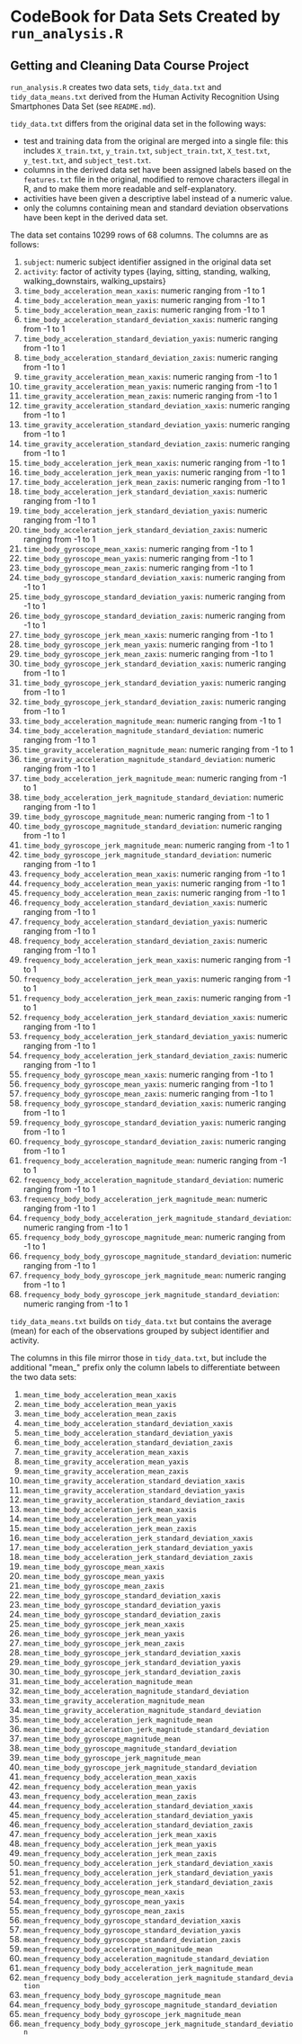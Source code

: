 CodeBook for Data Sets Created by `run_analysis.R`
==================================================
Getting and Cleaning Data Course Project
----------------------------------------

`run_analysis.R` creates two data sets, `tidy_data.txt` and 
`tidy_data_means.txt` derived from the Human Activity Recognition Using 
Smartphones Data Set (see `README.md`).

`tidy_data.txt` differs from the original data set in the following ways:
 - test and training data from the original are merged into a single file: this
 includes `X_train.txt`, `y_train.txt`, `subject_train.txt`, `X_test.txt`, 
 `y_test.txt`, and `subject_test.txt`.
 - columns in the derived data set have been assigned labels based on the 
 `features.txt` file in the original, modified to remove characters illegal in R,
  and to make them more readable and self-explanatory.
 - activities have been given a descriptive label instead of a numeric value.
 - only the columns containing mean and standard deviation observations have
 been kept in the derived data set.

The data set contains 10299 rows of 68 columns. The columns are as follows:

 1. `subject`: numeric subject identifier assigned in the original data set
 1. `activity`: factor of activity types {laying, sitting, standing, walking, walking_downstairs, walking_upstairs}
 1. `time_body_acceleration_mean_xaxis`: numeric ranging from -1 to 1
 1. `time_body_acceleration_mean_yaxis`: numeric ranging from -1 to 1
 1. `time_body_acceleration_mean_zaxis`: numeric ranging from -1 to 1
 1. `time_body_acceleration_standard_deviation_xaxis`: numeric ranging from -1 to 1
 1. `time_body_acceleration_standard_deviation_yaxis`: numeric ranging from -1 to 1
 1. `time_body_acceleration_standard_deviation_zaxis`: numeric ranging from -1 to 1
 1. `time_gravity_acceleration_mean_xaxis`: numeric ranging from -1 to 1
 1. `time_gravity_acceleration_mean_yaxis`: numeric ranging from -1 to 1
 1. `time_gravity_acceleration_mean_zaxis`: numeric ranging from -1 to 1
 1. `time_gravity_acceleration_standard_deviation_xaxis`: numeric ranging from -1 to 1
 1. `time_gravity_acceleration_standard_deviation_yaxis`: numeric ranging from -1 to 1
 1. `time_gravity_acceleration_standard_deviation_zaxis`: numeric ranging from -1 to 1
 1. `time_body_acceleration_jerk_mean_xaxis`: numeric ranging from -1 to 1
 1. `time_body_acceleration_jerk_mean_yaxis`: numeric ranging from -1 to 1
 1. `time_body_acceleration_jerk_mean_zaxis`: numeric ranging from -1 to 1
 1. `time_body_acceleration_jerk_standard_deviation_xaxis`: numeric ranging from -1 to 1
 1. `time_body_acceleration_jerk_standard_deviation_yaxis`: numeric ranging from -1 to 1
 1. `time_body_acceleration_jerk_standard_deviation_zaxis`: numeric ranging from -1 to 1
 1. `time_body_gyroscope_mean_xaxis`: numeric ranging from -1 to 1
 1. `time_body_gyroscope_mean_yaxis`: numeric ranging from -1 to 1
 1. `time_body_gyroscope_mean_zaxis`: numeric ranging from -1 to 1
 1. `time_body_gyroscope_standard_deviation_xaxis`: numeric ranging from -1 to 1
 1. `time_body_gyroscope_standard_deviation_yaxis`: numeric ranging from -1 to 1
 1. `time_body_gyroscope_standard_deviation_zaxis`: numeric ranging from -1 to 1
 1. `time_body_gyroscope_jerk_mean_xaxis`: numeric ranging from -1 to 1
 1. `time_body_gyroscope_jerk_mean_yaxis`: numeric ranging from -1 to 1
 1. `time_body_gyroscope_jerk_mean_zaxis`: numeric ranging from -1 to 1
 1. `time_body_gyroscope_jerk_standard_deviation_xaxis`: numeric ranging from -1 to 1
 1. `time_body_gyroscope_jerk_standard_deviation_yaxis`: numeric ranging from -1 to 1
 1. `time_body_gyroscope_jerk_standard_deviation_zaxis`: numeric ranging from -1 to 1
 1. `time_body_acceleration_magnitude_mean`: numeric ranging from -1 to 1
 1. `time_body_acceleration_magnitude_standard_deviation`: numeric ranging from -1 to 1
 1. `time_gravity_acceleration_magnitude_mean`: numeric ranging from -1 to 1
 1. `time_gravity_acceleration_magnitude_standard_deviation`: numeric ranging from -1 to 1
 1. `time_body_acceleration_jerk_magnitude_mean`: numeric ranging from -1 to 1
 1. `time_body_acceleration_jerk_magnitude_standard_deviation`: numeric ranging from -1 to 1
 1. `time_body_gyroscope_magnitude_mean`: numeric ranging from -1 to 1
 1. `time_body_gyroscope_magnitude_standard_deviation`: numeric ranging from -1 to 1
 1. `time_body_gyroscope_jerk_magnitude_mean`: numeric ranging from -1 to 1
 1. `time_body_gyroscope_jerk_magnitude_standard_deviation`: numeric ranging from -1 to 1
 1. `frequency_body_acceleration_mean_xaxis`: numeric ranging from -1 to 1
 1. `frequency_body_acceleration_mean_yaxis`: numeric ranging from -1 to 1
 1. `frequency_body_acceleration_mean_zaxis`: numeric ranging from -1 to 1
 1. `frequency_body_acceleration_standard_deviation_xaxis`: numeric ranging from -1 to 1
 1. `frequency_body_acceleration_standard_deviation_yaxis`: numeric ranging from -1 to 1
 1. `frequency_body_acceleration_standard_deviation_zaxis`: numeric ranging from -1 to 1
 1. `frequency_body_acceleration_jerk_mean_xaxis`: numeric ranging from -1 to 1
 1. `frequency_body_acceleration_jerk_mean_yaxis`: numeric ranging from -1 to 1
 1. `frequency_body_acceleration_jerk_mean_zaxis`: numeric ranging from -1 to 1
 1. `frequency_body_acceleration_jerk_standard_deviation_xaxis`: numeric ranging from -1 to 1
 1. `frequency_body_acceleration_jerk_standard_deviation_yaxis`: numeric ranging from -1 to 1
 1. `frequency_body_acceleration_jerk_standard_deviation_zaxis`: numeric ranging from -1 to 1
 1. `frequency_body_gyroscope_mean_xaxis`: numeric ranging from -1 to 1
 1. `frequency_body_gyroscope_mean_yaxis`: numeric ranging from -1 to 1
 1. `frequency_body_gyroscope_mean_zaxis`: numeric ranging from -1 to 1
 1. `frequency_body_gyroscope_standard_deviation_xaxis`: numeric ranging from -1 to 1
 1. `frequency_body_gyroscope_standard_deviation_yaxis`: numeric ranging from -1 to 1
 1. `frequency_body_gyroscope_standard_deviation_zaxis`: numeric ranging from -1 to 1
 1. `frequency_body_acceleration_magnitude_mean`: numeric ranging from -1 to 1
 1. `frequency_body_acceleration_magnitude_standard_deviation`: numeric ranging from -1 to 1
 1. `frequency_body_body_acceleration_jerk_magnitude_mean`: numeric ranging from -1 to 1
 1. `frequency_body_body_acceleration_jerk_magnitude_standard_deviation`: numeric ranging from -1 to 1
 1. `frequency_body_body_gyroscope_magnitude_mean`: numeric ranging from -1 to 1
 1. `frequency_body_body_gyroscope_magnitude_standard_deviation`: numeric ranging from -1 to 1
 1. `frequency_body_body_gyroscope_jerk_magnitude_mean`: numeric ranging from -1 to 1
 1. `frequency_body_body_gyroscope_jerk_magnitude_standard_deviation`: numeric ranging from -1 to 1

`tidy_data_means.txt` builds on `tidy_data.txt` but contains the average (mean)
for each of the observations grouped by subject identifier and activity.

The columns in this file mirror those in `tidy_data.txt`, but include the 
additional "mean_" prefix only the column labels to differentiate between the 
two data sets:

 1. `mean_time_body_acceleration_mean_xaxis`                                 
 1. `mean_time_body_acceleration_mean_yaxis`                                 
 1. `mean_time_body_acceleration_mean_zaxis`                                 
 1. `mean_time_body_acceleration_standard_deviation_xaxis`                   
 1. `mean_time_body_acceleration_standard_deviation_yaxis`                   
 1. `mean_time_body_acceleration_standard_deviation_zaxis`                   
 1. `mean_time_gravity_acceleration_mean_xaxis`                              
 1. `mean_time_gravity_acceleration_mean_yaxis`                              
 1. `mean_time_gravity_acceleration_mean_zaxis`                              
 1. `mean_time_gravity_acceleration_standard_deviation_xaxis`                
 1. `mean_time_gravity_acceleration_standard_deviation_yaxis`                
 1. `mean_time_gravity_acceleration_standard_deviation_zaxis`                
 1. `mean_time_body_acceleration_jerk_mean_xaxis`                            
 1. `mean_time_body_acceleration_jerk_mean_yaxis`                            
 1. `mean_time_body_acceleration_jerk_mean_zaxis`                            
 1. `mean_time_body_acceleration_jerk_standard_deviation_xaxis`              
 1. `mean_time_body_acceleration_jerk_standard_deviation_yaxis`              
 1. `mean_time_body_acceleration_jerk_standard_deviation_zaxis`              
 1. `mean_time_body_gyroscope_mean_xaxis`                                    
 1. `mean_time_body_gyroscope_mean_yaxis`                                    
 1. `mean_time_body_gyroscope_mean_zaxis`                                    
 1. `mean_time_body_gyroscope_standard_deviation_xaxis`                      
 1. `mean_time_body_gyroscope_standard_deviation_yaxis`                      
 1. `mean_time_body_gyroscope_standard_deviation_zaxis`                      
 1. `mean_time_body_gyroscope_jerk_mean_xaxis`                               
 1. `mean_time_body_gyroscope_jerk_mean_yaxis`                               
 1. `mean_time_body_gyroscope_jerk_mean_zaxis`                               
 1. `mean_time_body_gyroscope_jerk_standard_deviation_xaxis`                 
 1. `mean_time_body_gyroscope_jerk_standard_deviation_yaxis`                 
 1. `mean_time_body_gyroscope_jerk_standard_deviation_zaxis`                 
 1. `mean_time_body_acceleration_magnitude_mean`                             
 1. `mean_time_body_acceleration_magnitude_standard_deviation`               
 1. `mean_time_gravity_acceleration_magnitude_mean`                          
 1. `mean_time_gravity_acceleration_magnitude_standard_deviation`            
 1. `mean_time_body_acceleration_jerk_magnitude_mean`                        
 1. `mean_time_body_acceleration_jerk_magnitude_standard_deviation`          
 1. `mean_time_body_gyroscope_magnitude_mean`                                
 1. `mean_time_body_gyroscope_magnitude_standard_deviation`                  
 1. `mean_time_body_gyroscope_jerk_magnitude_mean`                           
 1. `mean_time_body_gyroscope_jerk_magnitude_standard_deviation`             
 1. `mean_frequency_body_acceleration_mean_xaxis`                            
 1. `mean_frequency_body_acceleration_mean_yaxis`                            
 1. `mean_frequency_body_acceleration_mean_zaxis`                            
 1. `mean_frequency_body_acceleration_standard_deviation_xaxis`              
 1. `mean_frequency_body_acceleration_standard_deviation_yaxis`              
 1. `mean_frequency_body_acceleration_standard_deviation_zaxis`              
 1. `mean_frequency_body_acceleration_jerk_mean_xaxis`                       
 1. `mean_frequency_body_acceleration_jerk_mean_yaxis`                       
 1. `mean_frequency_body_acceleration_jerk_mean_zaxis`                       
 1. `mean_frequency_body_acceleration_jerk_standard_deviation_xaxis`         
 1. `mean_frequency_body_acceleration_jerk_standard_deviation_yaxis`         
 1. `mean_frequency_body_acceleration_jerk_standard_deviation_zaxis`         
 1. `mean_frequency_body_gyroscope_mean_xaxis`                               
 1. `mean_frequency_body_gyroscope_mean_yaxis`                               
 1. `mean_frequency_body_gyroscope_mean_zaxis`                               
 1. `mean_frequency_body_gyroscope_standard_deviation_xaxis`                 
 1. `mean_frequency_body_gyroscope_standard_deviation_yaxis`                 
 1. `mean_frequency_body_gyroscope_standard_deviation_zaxis`                 
 1. `mean_frequency_body_acceleration_magnitude_mean`                        
 1. `mean_frequency_body_acceleration_magnitude_standard_deviation`          
 1. `mean_frequency_body_body_acceleration_jerk_magnitude_mean`              
 1. `mean_frequency_body_body_acceleration_jerk_magnitude_standard_deviation`
 1. `mean_frequency_body_body_gyroscope_magnitude_mean`                      
 1. `mean_frequency_body_body_gyroscope_magnitude_standard_deviation`        
 1. `mean_frequency_body_body_gyroscope_jerk_magnitude_mean`                 
 1. `mean_frequency_body_body_gyroscope_jerk_magnitude_standard_deviation` 